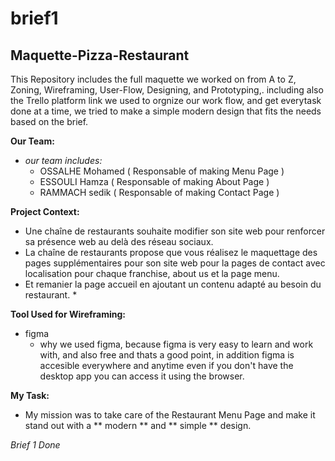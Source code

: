 # brief1
## Maquette-Pizza-Restaurant
This Repository includes the full maquette we worked on from A to Z, Zoning, Wireframing, User-Flow, Designing, and Prototyping,. including also the Trello platform link we used to orgnize our work flow, and get everytask done at a time, we tried to make a simple modern design that fits the needs based on the brief.


**Our Team:**
* *our team includes:*
    - OSSALHE Mohamed ( Responsable of making Menu Page )
    - ESSOULI Hamza ( Responsable of making About Page )
    - RAMMACH sedik ( Responsable of making Contact Page )

**Project Context:**
* Une chaîne de restaurants souhaite modifier son site web pour renforcer sa présence web au delà des réseau sociaux.
* La chaîne de restaurants propose que vous réalisez le maquettage des pages supplémentaires pour son site web pour la pages de contact avec localisation pour chaque franchise, about us et la page menu.
* Et remanier la page accueil en ajoutant un contenu adapté au besoin du restaurant. *

**Tool Used for Wireframing:**
* figma
    - why we used figma, because figma is very easy to learn and work with, and also free and thats a good point, in addition figma is accesible everywhere and anytime even if you don't have the desktop app you can access it using the browser.

**My Task:**
- My mission was to take care of the Restaurant Menu Page and make it stand out
    with a ** modern ** and ** simple ** design.

*Brief 1 Done*